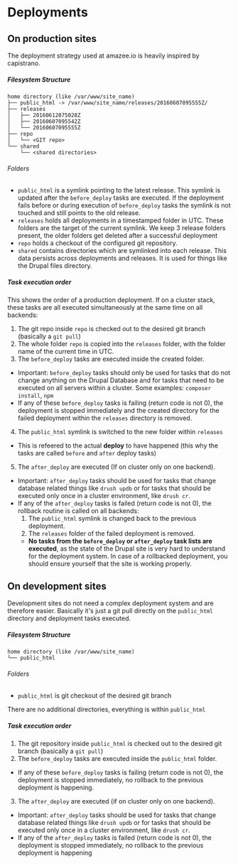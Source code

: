# Deployments

## On production sites

The deployment strategy used at amazee.io is heavily inspired by capistrano.

##### Filesystem Structure

```
home directory (like /var/www/site_name)
├── public_html -> /var/www/site_name/releases/20160607095555Z/
├── releases
│   ├── 20160612075028Z
│   ├── 20160607095542Z
│   └── 20160607095555Z
├── repo
│   └── <GIT repo>
└── shared
    └── <shared directories>
```

###### Folders

* `public_html` is a symlink pointing to the latest release. This symlink is updated after the `before_deploy` tasks are executed. If the deployment fails before or during execution of `before_deploy` tasks the  symlink is not touched and still points to the old release.
* `releases` holds all deployments in a timestamped folder in UTC. These folders are the target of the current symlink. We keep 3 release folders present, the older folders get deleted after a successful deployment
* `repo` holds a checkout of the configured git repository.
* `shared` contains directories which are symlinked into each release. This data persists across deployments and releases. It is used for things like the Drupal files directory.

##### Task execution order

This shows the order of a production deployment. If on a cluster stack, these tasks are all executed simultaneously at the same time on all backends: 

1. The git repo inside `repo` is checked out to the desired git branch (basically a `git pull`)
2. The whole folder `repo` is copied into the `releases` folder, with the folder name of the current time in UTC.
3. The `before_deploy` tasks are executed inside the created folder. 
  * Important: `before_deploy` tasks should only be used for tasks that do not change anything on the Drupal Database and for tasks that need to be executed on all servers within a cluster. Some examples: `composer install`, `npm`
  * If any of these `before_deploy` tasks is failing (return code is not 0), the deployment is stopped immediately and the created directory for the failed deployment within the `releases` directory is removed.

4. The `public_html` symlink is switched to the new folder within `releases` 
  * This is refeered to the actual **deploy** to have happened (this why the tasks are called `before` and `after` deploy tasks)

5. The `after_deploy` are executed (If on cluster only on one backend).
  * Important: `after_deploy` tasks should be used for tasks that change database related things like `drush updb` or for tasks that should be executed only once in a cluster environment, like `drush cr`.
  * If any of the `after_deploy` tasks is failed  (return code is not 0), the rollback routine is called on all backends:
    1. The `public_html` symlink is changed back to the previous deployment.
    2. The `releases` folder of the failed deployment is removed.
    * **No tasks from the `before_deploy` or `after_deploy` task lists are executed**, as the state of the Drupal site is very hard to understand for the deployment system. In case of a rollbacked deployment, you should ensure yourself that the site is working properly.

## On development sites

Development sites do not need a complex deployment system and are therefore easier. Basically it's just a git pull directly on the `public_html` directory and deployment tasks executed.

##### Filesystem Structure

```
home directory (like /var/www/site_name)
└── public_html
```

###### Folders

* `public_html` is git checkout of the desired git branch

There are no additional directories, everything is within `public_html`

##### Task execution order

1. The git repository inside `public_html` is checked out to the desired git branch (basically a `git pull`)
2. The `before_deploy` tasks are executed inside the `public_html` folder.
 * If any of these `before_deploy` tasks is failing (return code is not 0), the deployment is stopped immediately, no rollback to the previous deployment is happening.
3. The `after_deploy` are executed (if on cluster only on one backend).
 * Important: `after_deploy` tasks should be used for tasks that change database related things like `drush updb` or for tasks that should be executed only once in a cluster environment, like `drush cr`.
 * If any of the `after_deploy` tasks is failed (return code is not 0), the deployment is stopped immediately, no rollback to the previous deployment is happening